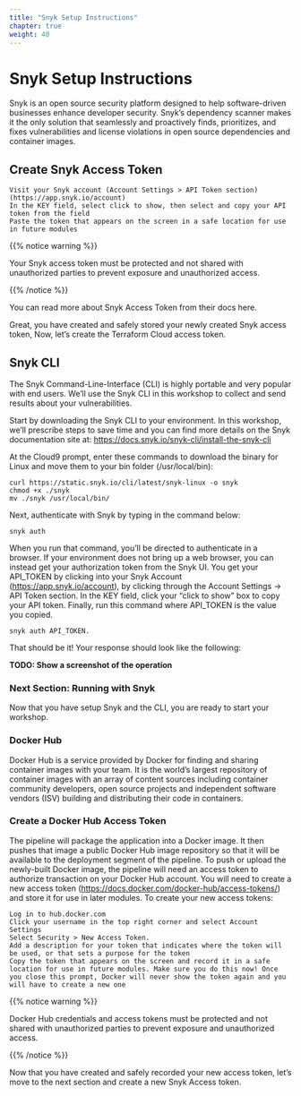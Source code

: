 ```yaml
---
title: "Snyk Setup Instructions"
chapter: true
weight: 40
---
```


# Snyk Setup Instructions
Snyk is an open source security platform designed to help software-driven businesses enhance developer security. Snyk’s dependency scanner makes it the only solution that seamlessly and proactively finds, prioritizes, and fixes vulnerabilities and license violations in open source dependencies and container images.

## Create Snyk Access Token

    Visit your Snyk account (Account Settings > API Token section) (https://app.snyk.io/account)
    In the KEY field, select click to show, then select and copy your API token from the field
    Paste the token that appears on the screen in a safe location for use in future modules

{{% notice warning %}}
<p style='text-align: left;'>
Your Snyk access token must be protected and not shared with unauthorized parties to prevent exposure and unauthorized access.
</p>
{{% /notice %}}

You can read more about Snyk Access Token from their docs here.

Great, you have created and safely stored your newly created Snyk access token, Now, let’s create the Terraform Cloud access token.


## Snyk CLI

The Snyk Command-Line-Interface (CLI) is highly portable and very popular with end users.  We’ll use the Snyk CLI in this workshop to collect and send results about your vulnerabilities.

Start by downloading the Snyk CLI to your environment.  In this workshop, we’ll prescribe steps to save time and you can find more details on the Snyk documentation site at:
https://docs.snyk.io/snyk-cli/install-the-snyk-cli

At the Cloud9 prompt, enter these commands to download the binary for Linux and move them to your bin folder (/usr/local/bin):

```
curl https://static.snyk.io/cli/latest/snyk-linux -o snyk
chmod +x ./snyk
mv ./snyk /usr/local/bin/
```

Next, authenticate with Snyk by typing in the command below:

```
snyk auth
```

When you run that command, you’ll be directed to authenticate in a browser.  If your environment does not bring up a web browser, you can instead get your authorization token from the Snyk UI.
You get your API_TOKEN by clicking into your Snyk Account (https://app.snyk.io/account), by clicking through the Account Settings -> API Token section.
In the KEY field, click your “click to show” box to copy your API token.
Finally, run this command where API_TOKEN is the value you copied.

```
snyk auth API_TOKEN.
```

That should be it!  Your response should look like the following:

**TODO: Show a screenshot of the operation**

### Next Section: Running with Snyk
Now that you have setup Snyk and the CLI, you are ready to start your workshop.


### Docker Hub <!-- MODIFY THIS HEADING -->

Docker Hub is a service provided by Docker for finding and sharing container images with your team. It is the world’s largest repository of container images with an array of content sources including container community developers, open source projects and independent software vendors (ISV) building and distributing their code in containers.


### Create a Docker Hub Access Token <!-- MODIFY THIS HEADING -->

The pipeline will package the application into a Docker image. It then pushes that image a public Docker Hub image repository so that it will be available to the deployment segment of the pipeline. To push or upload the newly-built Docker image, the pipeline will need an access token to authorize transaction on your Docker Hub account. You will need to create a new access token (https://docs.docker.com/docker-hub/access-tokens/) and store it for use in later modules. To create your new access tokens:

    Log in to hub.docker.com
    Click your username in the top right corner and select Account Settings
    Select Security > New Access Token.
    Add a description for your token that indicates where the token will be used, or that sets a purpose for the token
    Copy the token that appears on the screen and record it in a safe location for use in future modules. Make sure you do this now! Once you close this prompt, Docker will never show the token again and you will have to create a new one


{{% notice warning %}}
<p style='text-align: left;'>
Docker Hub credentials and access tokens must be protected and not shared with unauthorized parties to prevent exposure and unauthorized access.
</p>
{{% /notice %}}

Now that you have created and safely recorded your new access token, let’s move to the next section and create a new Snyk Access token.